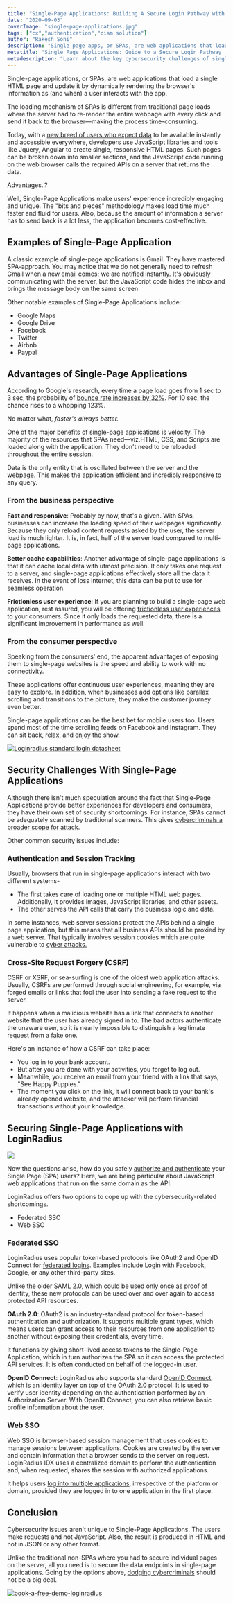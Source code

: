 ```yaml
---
title: "Single-Page Applications: Building A Secure Login Pathway with LoginRadius"
date: "2020-09-03"
coverImage: "single-page-applications.jpg"
tags: ["cx","authentication","ciam solution"]
author: "Rakesh Soni"
description: "Single-page apps, or SPAs, are web applications that load and update a single HTML page by dynamically rendering details from the browser as (and when) a user interacts with the programme."
metatitle: "Single Page Applications: Guide to a Secure Login Pathway | LoginRadius"
metadescription: "Learn about the key cybersecurity challenges of single-page applications (SPAs). Find out how you can secure single-page apps with LoginRadius."
---
```


Single-page applications, or SPAs, are web applications that load a single HTML page and update it by dynamically rendering the browser's information as (and when) a user interacts with the app.

The loading mechanism of SPAs is different from traditional page loads where the server had to re-render the entire webpage with every click and send it back to the browser—making the process time-consuming.

Today, with a [new breed of users who expect data](https://www.loginradius.com/single-page-deployment/) to be available instantly and accessible everywhere, developers use JavaScript libraries and tools like Jquery, Angular to create single, responsive HTML pages. Such pages can be broken down into smaller sections, and the JavaScript code running on the web browser calls the required APIs on a server that returns the data.

Advantages..?

Well, Single-Page Applications make users' experience incredibly engaging and unique. The "bits and pieces" methodology makes load time much faster and fluid for users. Also, because the amount of information a server has to send back is a lot less, the application becomes cost-effective. 

## Examples of Single-Page Application 

A classic example of single-page applications is Gmail. They have mastered SPA-approach. You may notice that we do not generally need to refresh Gmail when a new email comes; we are notified instantly. It's obviously communicating with the server, but the JavaScript code hides the inbox and brings the message body on the same screen. 

Other notable examples of Single-Page Applications include: 

- Google Maps
- Google Drive
- Facebook
- Twitter
- Airbnb
- Paypal

## Advantages of Single-Page Applications

According to Google's research, every time a page load goes from 1 sec to 3 sec, the probability of [bounce rate increases by 32%](https://www.thinkwithgoogle.com/marketing-resources/data-measurement/mobile-page-speed-new-industry-benchmarks/). For 10 sec, the chance rises to a whopping 123%. 

No matter what, _faster's always better._ 

One of the major benefits of single-page applications is velocity. The majority of the resources that SPAs need—viz.HTML, CSS, and Scripts are loaded along with the application. They don't need to be reloaded throughout the entire session. 

Data is the only entity that is oscillated between the server and the webpage. This makes the application efficient and incredibly responsive to any query. 

### From the business perspective 

**Fast and responsive**: Probably by now, that's a given. With SPAs, businesses can increase the loading speed of their webpages significantly. Because they only reload content requests asked by the user, the server load is much lighter. It is, in fact, half of the server load compared to multi-page applications.

**Better cache capabilities**: Another advantage of single-page applications is that it can cache local data with utmost precision. It only takes one request to a server, and single-page applications effectively store all the data it receives. In the event of loss internet, this data can be put to use for seamless operation. 

**Frictionless user experience**: If you are planning to build a single-page web application, rest assured, you will be offering [frictionless user experiences](https://www.loginradius.com/customer-experience-solutions/) to your consumers. Since it only loads the requested data, there is a significant improvement in performance as well. 

### From the consumer perspective 

Speaking from the consumers' end, the apparent advantages of exposing them to single-page websites is the speed and ability to work with no connectivity. 

These applications offer continuous user experiences, meaning they are easy to explore. In addition, when businesses add options like parallax scrolling and transitions to the picture, they make the customer journey even better.

Single-page applications can be the best bet for mobile users too. Users spend most of the time scrolling feeds on Facebook and Instagram. They can sit back, relax, and enjoy the show.

[![Loginradius standard login datasheet](LoginRadius-Standard-Login-Datasheet.png)](https://www.loginradius.com/resource/loginradius-ciam-standard-login/)

## Security Challenges With Single-Page Applications

Although there isn't much speculation around the fact that Single-Page Applications provide better experiences for developers and consumers, they have their own set of security shortcomings. For instance, SPAs cannot be adequately scanned by traditional scanners. This gives [cybercriminals a broader scope for attack](https://www.loginradius.com/blog/2020/05/cyber-threats-business-risk-covid-19/).

Other common security issues include:

### Authentication and Session Tracking

Usually, browsers that run in single-page applications interact with two different systems- 

- The first takes care of loading one or multiple HTML web pages. Additionally, it provides images, JavaScript libraries, and other assets.
- The other serves the API calls that carry the business logic and data.

In some instances, web server sessions protect the APIs behind a single page application, but this means that all business APIs should be proxied by a web server. That typically involves session cookies which are quite vulnerable to [cyber attacks.](https://www.loginradius.com/blog/2019/10/cybersecurity-attacks-business/)

### Cross-Site Request Forgery (CSRF)

CSRF or XSRF, or sea-surfing is one of the oldest web application attacks. Usually, CSRFs are performed through social engineering, for example, via forged emails or links that fool the user into sending a fake request to the server.

It happens when a malicious website has a link that connects to another website that the user has already signed in to. The bad actors authenticate the unaware user, so it is nearly impossible to distinguish a legitimate request from a fake one. 

Here's an instance of how a CSRF can take place:

- You log in to your bank account. 
- But after you are done with your activities, you forget to log out.
- Meanwhile, you receive an email from your friend with a link that says, "See Happy Puppies."
- The moment you click on the link, it will connect back to your bank's already opened website, and the attacker will perform financial transactions without your knowledge. 

## Securing Single-Page Applications with LoginRadius

![](single-page-app-2.png)

Now the questions arise, how do you safely [authorize and authenticate](https://www.loginradius.com/blog/2020/06/authentication-vs-authorization-infographic/#:~:text=Though%20both%20the%20terms%20sound,to%20perform%20a%20specific%20function.) your Single Page (SPA) users? Here, we are being particular about JavaScript web applications that run on the same domain as the API.

LoginRadius offers two options to cope up with the cybersecurity-related shortcomings. 

- Federated SSO
- Web SSO

### Federated SSO

LoginRadius uses popular token-based protocols like OAuth2 and OpenID Connect for [federated logins](https://www.loginradius.com/federated-sso/). Examples include Login with Facebook, Google, or any other third-party sites.

Unlike the older SAML 2.0, which could be used only once as proof of identity, these new protocols can be used over and over again to access protected API resources. 

**OAuth 2.0**: OAuth2 is an industry-standard protocol for token-based authentication and authorization. It supports multiple grant types, which means users can grant access to their resources from one application to another without exposing their credentials, every time.

It functions by giving short-lived access tokens to the Single-Page Application, which in turn authorizes the SPA so it can access the protected API services. It is often conducted on behalf of the logged-in user.

**OpenID Connect**: LoginRadius also supports standard [OpenID Connect](https://www.loginradius.com/compliance-list/openid/), which is an identity layer on top of the OAuth 2.0 protocol. It is used to verify user identity depending on the authentication performed by an Authorization Server. With OpenID Connect, you can also retrieve basic profile information about the user.

### Web SSO

Web SSO is browser-based session management that uses cookies to manage sessions between applications. Cookies are created by the server and contain information that a browser sends to the server on request. LoginRadius IDX uses a centralized domain to perform the authentication and, when requested, shares the session with authorized applications.

It helps users [log into multiple applications](https://www.loginradius.com/blog/2019/11/benefits-single-sign-on-sso/), irrespective of the platform or domain, provided they are logged in to one application in the first place. 

## Conclusion 

Cybersecurity issues aren't unique to Single-Page Applications. The users make requests and not JavaScript. Also, the result is produced in HTML and not in JSON or any other format. 

Unlike the traditional non-SPAs where you had to secure individual pages on the server, all you need is to secure the data endpoints in single-page applications. Going by the options above, [dodging cybercriminals](https://www.loginradius.com/blog/identity/digital-privacy-best-practices/) should not be a big deal.

[![book-a-free-demo-loginradius](Book-a-free-demo-request-1024x310.png)](https://www.loginradius.com/book-a-demo/)
